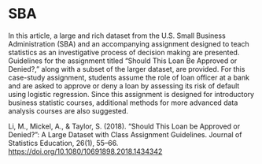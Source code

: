 # SBA
In this article, a large and rich dataset from the U.S. Small Business Administration (SBA) and an accompanying assignment designed to teach statistics as an investigative process of decision making are presented. Guidelines for the assignment titled “Should This Loan Be Approved or Denied?,” along with a subset of the larger dataset, are provided. For this case-study assignment, students assume the role of loan officer at a bank and are asked to approve or deny a loan by assessing its risk of default using logistic regression. Since this assignment is designed for introductory business statistic courses, additional methods for more advanced data analysis courses are also suggested.

Li, M., Mickel, A., & Taylor, S. (2018). “Should This Loan be Approved or Denied?”: A Large Dataset with Class Assignment Guidelines. Journal of Statistics Education, 26(1), 55–66. https://doi.org/10.1080/10691898.2018.1434342
